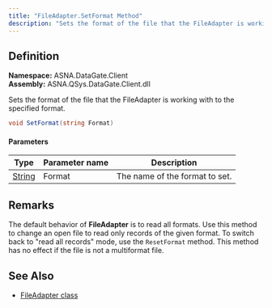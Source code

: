 ```yaml
---
title: "FileAdapter.SetFormat Method"
description: "Sets the format of the file that the FileAdapter is working with to the specified format."
---
```


## Definition

**Namespace:** ASNA.DataGate.Client  
**Assembly:** ASNA.QSys.DataGate.Client.dll

Sets the format of the file that the FileAdapter is working with to the specified format.

```cs
void SetFormat(string Format)
```

#### Parameters

| Type | Parameter name | Description |
| --- | --- | --- |
| [String](https://docs.microsoft.com/en-us/dotnet/api/system.string) | Format | The name of the format to set. |

## Remarks
 
The default behavior of **FileAdapter** is to read all formats.  Use this method to change an open file to read only records of the given format.  To switch back to "read all records" mode, use the `ResetFormat` method.  This method has no effect if the file is not a multiformat file.


## See Also
- [FileAdapter class](file-adapter.html)
